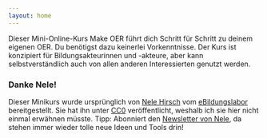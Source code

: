 ```yaml
---
layout: home
---
```


Dieser Mini-Online-Kurs Make OER führt dich Schritt für Schritt zu deinem eigenen OER. Du benötigst dazu keinerlei Vorkenntnisse.
Der Kurs ist konzipiert für Bildungsakteurinnen und -akteure, aber kann selbstverständlich auch von allen anderen Interessierten genutzt werden.

### Danke Nele!

Dieser Minikurs wurde ursprünglich von [Nele Hirsch](https://twitter.com/ebildungslabor) vom [eBildungslabor](https://ebildungslabor.de/) bereitgestellt. Sie hat ihn unter [CC0](https://creativecommons.org/publicdomain/zero/1.0/) veröffentlicht, weshalb ich sie hier nicht einmal erwähnen müsste.
Tipp: Abonniert den [Newsletter von Nele](http://edumail.ebildungslabor.de/), da stehen immer wieder tolle neue Ideen und Tools drin!
